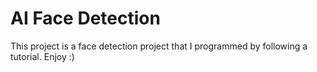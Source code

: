 # AI Face Detection

This project is a face detection project that I programmed by following a tutorial. Enjoy :)
